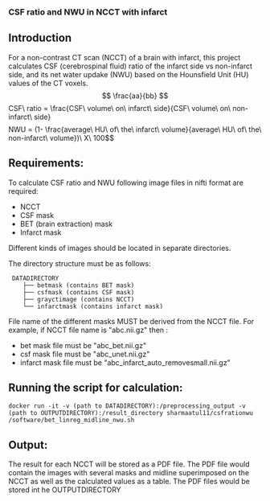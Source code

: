 ### CSF ratio and NWU in NCCT with infarct

## Introduction
For a non-contrast CT scan (NCCT) of a brain with infarct, this project calculates CSF (cerebrospinal fluid) ratio of the infarct side vs non-infarct side, and its net water updake (NWU) based on the Hounsfield Unit (HU) values of the CT voxels.
$$ \frac{aa}{bb}
$$ CSF\ ratio = \frac{CSF\ volume\ on\ infarct\ side}{CSF\ volume\ on\ non-infarct\ side}$$
$$ NWU = (1- \frac{average\ HU\ of\ the\ infarct\ volume}{average\ HU\ of\ the\ non-infarct\ volume})\ X\ 100$$ 
## Requirements:
To calculate CSF ratio and NWU following image files in nifti format are required:
  - NCCT 
  - CSF mask
  - BET (brain extraction) mask
  - Infarct mask

Different kinds of images should be located in separate directories.

The directory structure must be as follows:
```
 DATADIRECTORY
    ├── betmask (contains BET mask)
    ├── csfmask (contains CSF mask)
    ├── grayctimage (contains NCCT)
    └── infarctmask (contains infarct mask)
```
File  name of the different masks MUST be derived from the NCCT file. For example, if 
NCCT file name is "abc.nii.gz" then :
 - bet mask file must be "abc_bet.nii.gz"
 - csf mask file must be "abc_unet.nii.gz"
 - infarct mask file must be "abc_infarct_auto_removesmall.nii.gz"
 
 
## Running the script for calculation:

```
docker run -it -v (path to DATADIRECTORY):/preprocessing_output -v (path to OUTPUTDIRECTORY):/result_directory sharmaatul11/csfrationwu   /software/bet_linreg_midline_nwu.sh 
```

## Output:
The result for each NCCT will be stored as a PDF file. The PDF file would contain the images with several masks and midline superimposed on the NCCT as well as the calculated values as a table.
The PDF files would be stored int he OUTPUTDIRECTORY


